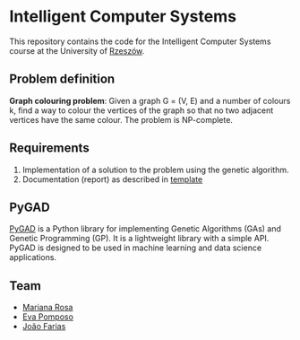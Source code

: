 # Intelligent Computer Systems

This repository contains the code for the Intelligent Computer Systems course at the University of [Rzeszów](https://www.ur.edu.pl/en/home).

## Problem definition

**Graph colouring problem**: Given a graph G = (V, E) and a number of colours k, find a way to colour the vertices of the graph so that no two adjacent vertices have the same colour. The problem is NP-complete.

## Requirements

1. Implementation of a solution to the problem using the genetic algorithm.
2. Documentation (report) as described in [template](http://bartoszj.prz-rzeszow.pl/ICS/)

## PyGAD

[PyGAD](https://pygad.readthedocs.io/en/latest/) is a Python library for implementing Genetic Algorithms (GAs) and Genetic Programming (GP). It is a lightweight library with a simple API. PyGAD is designed to be used in machine learning and data science applications.

## Team

- [Mariana Rosa](https://github.com/marianarosa01)
- [Eva Pomposo](https://github.com/eva-pomposo)
- [João Farias](https://github.com/bernas04)
